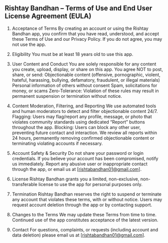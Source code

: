 ## Rishtay Bandhan – Terms of Use and End User License Agreement (EULA)

1. Acceptance of Terms
By creating an account or using the Rishtay Bandhan app, you confirm that you have read, understood, and accept these Terms of Use and our Privacy Policy. If you do not agree, you may not use the app.

2. Eligibility
You must be at least 18 years old to use this app.

3. User Content and Conduct
You are solely responsible for any content you create, upload, display, or share on this app.
You agree NOT to post, share, or send:
Objectionable content (offensive, pornographic, violent, hateful, harassing, bullying, defamatory, fraudulent, or illegal materials)
Personal information of others without consent
Spam, solicitations for money, or scams
Zero-Tolerance: Violation of these rules may result in permanent suspension or termination without notice.
4. Content Moderation, Filtering, and Reporting
We use automated tools and human moderators to detect and filter objectionable content 24/7.
Flagging: Users may flag/report any profile, message, or photo that violates community standards using dedicated “Report” buttons throughout the app.
Blocking: Users can block any other user, preventing future contact and interaction.
We review all reports within 24 hours, permanently removing confirmed objectionable content or terminating violating accounts if necessary.
5. Account Safety & Security
Do not share your password or login credentials.
If you believe your account has been compromised, notify us immediately.
Report any abusive user or inappropriate contact through the app, or email us at [rishtabandhan01@gmail.com].
6. License
Rishtay Bandhan grants you a limited, non-exclusive, non-transferable license to use the app for personal purposes only.

7. Termination
Rishtay Bandhan reserves the right to suspend or terminate any account that violates these terms, with or without notice.
Users may request account deletion through the app or by contacting support.
8. Changes to the Terms
We may update these Terms from time to time. Continued use of the app constitutes acceptance of the latest version.

9. Contact
For questions, complaints, or requests (including account and data deletion) please email us at [rishtabandhan01@gmail.com].
